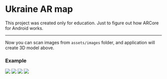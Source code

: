# Ukraine AR map
This project was created only for education. Just to figure out how ARCore for Android works.

---

Now you can scan images from `assets/images` folder, and application will create 3D model above.

### Example

<img src="https://github.com/akimaleo/Android-ArUkraineMap/blob/master/defaultmap.jpg?raw=true">
<img src="https://github.com/akimaleo/Android-ArUkraineMap/blob/master/images/projectionmap1.jpg?raw=true">
<img src="https://github.com/akimaleo/Android-ArUkraineMap/blob/master/projectionmap2.jpg?raw=true">
<img src="https://github.com/akimaleo/Android-ArUkraineMap/blob/master/projectionmap3.jpg?raw=true">